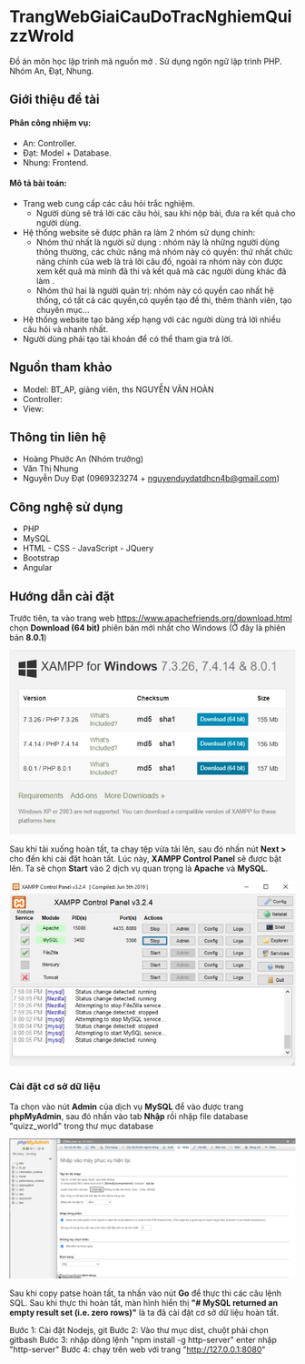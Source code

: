 # TrangWebGiaiCauDoTracNghiemQuizzWrold
Đồ án môn học lập trình mã nguồn mở . Sử dụng ngôn ngữ lập trình PHP. Nhóm An, Đạt, Nhung.
## Giới thiệu đề tài
#### Phân công nhiệm vụ:
 + An: Controller.
 + Đạt: Model + Database.
 + Nhung: Frontend. 
 
#### Mô tả bài toán:
  - Trang web cung cấp các câu hỏi trắc nghiệm.
      + Người dùng sẽ trả lời các câu hỏi, sau khi nộp bài, đưa ra kết quả cho người dùng.
  - Hệ thống website sẽ được phân ra làm 2 nhóm sử dụng chính:
     + Nhóm thứ nhất là người sử dụng : nhóm này là những người dùng thông thường, các chức năng mà nhóm này có quyền: thứ nhất chức năng chính của web là trả lời câu đố, ngoài ra nhóm này còn được xem kết quả mà mình đã thi và kết quả mà các người dùng khác đã làm .
     + Nhóm thứ hai là người quản trị: nhóm này có quyền cao nhất hệ thống, có tất cả các quyền,có quyền tạo đề thi, thêm thành viên, tạo chuyên mục…
  - Hệ thống website tạo bảng xếp hạng với các người dùng trả lời nhiều câu hỏi và nhanh nhất.  
  - Người dùng phải tạo tài khoản để có thể tham gia trả lời.
  ## Nguồn tham khảo
  - Model: BT_AP, giảng viên, ths NGUYỄN VĂN HOÀN
  - Controller: 
  - View: 
  ## Thông tin liên hệ
  - Hoàng Phước An (Nhóm trưởng)
  - Văn Thị Nhung
  - Nguyễn Duy Đạt (0969323274 + nguyenduydatdhcn4b@gmail.com)
  ## Công nghệ sử dụng
  - PHP
  - MySQL
  - HTML - CSS - JavaScript - JQuery
  - Bootstrap
  - Angular
  
 ## Hướng dẫn cài đặt
Trước tiên, ta vào trang web https://www.apachefriends.org/download.html chọn **Download (64 bit)** phiên bản mới nhất cho Windows (Ở đây là phiên bản **8.0.1**)
<p align="center">
  <img alt="Download XAMPP" src="/imgs/download-xampp.jpg">
</p>

Sau khi tải xuống hoàn tất, ta chạy tệp vừa tải lên, sau đó nhấn nút **Next >** cho đến khi cài đặt hoàn tất.
Lúc này, **XAMPP Control Panel** sẽ được bật lên. Ta sẽ chọn **Start** vào 2 dịch vụ quan trọng là **Apache** và **MySQL**.
<p align="center">
  <img alt="XAMPP Control Panel" src="/imgs/xampp-control-panel.jpg">
</p>

### Cài đặt cơ sở dữ liệu
Ta chọn vào nút **Admin** của dịch vụ **MySQL** để vào được trang **phpMyAdmin**, sau đó nhấn vào tab **Nhập** rồi nhập file database "quizz_world" trong thư mục database
<p align="center">
  <img alt="PHP MyAdmin" src="/imgs/phpmyadmin.jpg">
</p>

Sau khi copy patse hoàn tất, ta nhấn vào nút **Go** để thực thi các câu lệnh SQL. Sau khi thực thi hoàn tất, màn hình hiển thị **"# MySQL returned an empty result set (i.e. zero rows)"** là ta đã cài đặt cơ sở dữ liệu hoàn tất.
  
  Bước 1: Cài đặt Nodejs, git
  Bước 2: Vào thư mục dist, chuột phải chọn gitbash
  Bước 3: nhập dòng lệnh "npm install -g http-server" enter nhập "http-server"
  Bước 4: chạy trên web với trang "http://127.0.0.1:8080"

  
  
  
  
  
   
 
